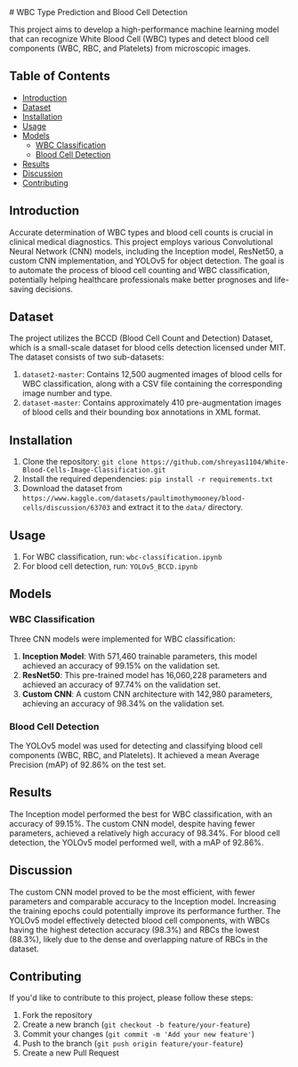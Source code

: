 <!-- Dataset: https://www.kaggle.com/datasets/paultimothymooney/blood-cells

Content: This dataset contains 12,500 augmented images of blood cells (JPEG) with accompanying cell type labels (CSV). There are approximately 3,000 images for each of 4 different cell types grouped into 4 different folders (according to cell type). The cell types are Eosinophil, Lymphocyte, Monocyte, and Neutrophil. This dataset is accompanied by an additional dataset containing the original 410 images (pre-augmentation) as well as two additional subtype labels (WBC vs WBC) and also bounding boxes for each cell in each of these 410 images (JPEG + XML metadata). More specifically, the folder 'dataset-master' contains 410 images of blood cells with subtype labels and bounding boxes (JPEG + XML), while the folder 'dataset2-master' contains 2,500 augmented images as well as 4 additional subtype labels (JPEG + CSV). There are approximately 3,000 augmented images for each class of the 4 classes as compared to 88, 33, 21, and 207 images of each in folder 'dataset-master'.

The repository consists of two models:

CNN model to perform WBC type classification - includes ResNet, Inception and a custom CNN model
YOLO model to detect and predict the blood cell type using image augmentation and bounding box coordinates
--># WBC Type Prediction and Blood Cell Detection

This project aims to develop a high-performance machine learning model that can recognize White Blood Cell (WBC) types and detect blood cell components (WBC, RBC, and Platelets) from microscopic images.

## Table of Contents

- [Introduction](#introduction)
- [Dataset](#dataset)
- [Installation](#installation)
- [Usage](#usage)
- [Models](#models)
  - [WBC Classification](#wbc-classification)
  - [Blood Cell Detection](#blood-cell-detection)
- [Results](#results)
- [Discussion](#discussion)
- [Contributing](#contributing)

## Introduction

Accurate determination of WBC types and blood cell counts is crucial in clinical medical diagnostics. This project employs various Convolutional Neural Network (CNN) models, including the Inception model, ResNet50, a custom CNN implementation, and YOLOv5 for object detection. The goal is to automate the process of blood cell counting and WBC classification, potentially helping healthcare professionals make better prognoses and life-saving decisions.

## Dataset

The project utilizes the BCCD (Blood Cell Count and Detection) Dataset, which is a small-scale dataset for blood cells detection licensed under MIT. The dataset consists of two sub-datasets:

1. `dataset2-master`: Contains 12,500 augmented images of blood cells for WBC classification, along with a CSV file containing the corresponding image number and type.
2. `dataset-master`: Contains approximately 410 pre-augmentation images of blood cells and their bounding box annotations in XML format.

## Installation

1. Clone the repository: `git clone https://github.com/shreyas1104/White-Blood-Cells-Image-Classification.git`
2. Install the required dependencies: `pip install -r requirements.txt`
3. Download the dataset from `https://www.kaggle.com/datasets/paultimothymooney/blood-cells/discussion/63703` and extract it to the `data/` directory.

## Usage

1. For WBC classification, run: `wbc-classification.ipynb`
2. For blood cell detection, run: `YOLOv5_BCCD.ipynb`

## Models

### WBC Classification

Three CNN models were implemented for WBC classification:

1. **Inception Model**: With 571,460 trainable parameters, this model achieved an accuracy of 99.15% on the validation set.
2. **ResNet50**: This pre-trained model has 16,060,228 parameters and achieved an accuracy of 97.74% on the validation set.
3. **Custom CNN**: A custom CNN architecture with 142,980 parameters, achieving an accuracy of 98.34% on the validation set.

### Blood Cell Detection

The YOLOv5 model was used for detecting and classifying blood cell components (WBC, RBC, and Platelets). It achieved a mean Average Precision (mAP) of 92.86% on the test set.

## Results

The Inception model performed the best for WBC classification, with an accuracy of 99.15%. The custom CNN model, despite having fewer parameters, achieved a relatively high accuracy of 98.34%. For blood cell detection, the YOLOv5 model performed well, with a mAP of 92.86%.

## Discussion

The custom CNN model proved to be the most efficient, with fewer parameters and comparable accuracy to the Inception model. Increasing the training epochs could potentially improve its performance further. The YOLOv5 model effectively detected blood cell components, with WBCs having the highest detection accuracy (98.3%) and RBCs the lowest (88.3%), likely due to the dense and overlapping nature of RBCs in the dataset.

## Contributing

If you'd like to contribute to this project, please follow these steps:

1. Fork the repository
2. Create a new branch (`git checkout -b feature/your-feature`)
3. Commit your changes (`git commit -m 'Add your new feature'`)
4. Push to the branch (`git push origin feature/your-feature`)
5. Create a new Pull Request
